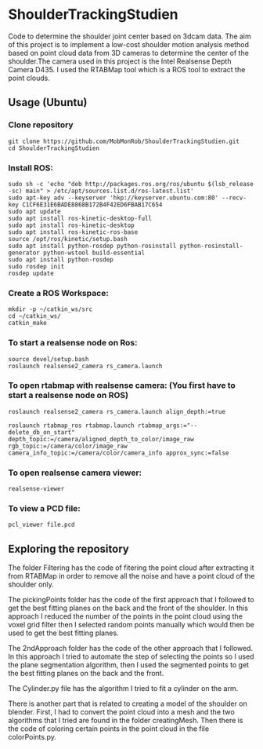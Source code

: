 # ShoulderTrackingStudien
Code to determine the shoulder joint center based on 3dcam data. The aim of this project is to implement a low-cost shoulder motion analysis method based on
point cloud data from 3D cameras to determine the center of the shoulder.The camera used in this project is the Intel Realsense Depth Camera D435. I used the
RTABMap tool which is a ROS tool to extract the point clouds.
## Usage (Ubuntu)
### Clone repository
```
git clone https://github.com/MobMonRob/ShoulderTrackingStudien.git
cd ShoulderTrackingStudien
```
### Install ROS:
```
sudo sh -c 'echo "deb http://packages.ros.org/ros/ubuntu $(lsb_release -sc) main" > /etc/apt/sources.list.d/ros-latest.list'
sudo apt-key adv --keyserver 'hkp://keyserver.ubuntu.com:80' --recv-key C1CF6E31E6BADE8868B172B4F42ED6FBAB17C654
sudo apt update
sudo apt install ros-kinetic-desktop-full
sudo apt install ros-kinetic-desktop
sudo apt install ros-kinetic-ros-base
source /opt/ros/kinetic/setup.bash
sudo apt install python-rosdep python-rosinstall python-rosinstall-generator python-wstool build-essential
sudo apt install python-rosdep
sudo rosdep init
rosdep update
```
### Create a ROS Workspace:
```
mkdir -p ~/catkin_ws/src
cd ~/catkin_ws/
catkin_make
```
### To start a realsense node on Ros:
```
source devel/setup.bash
roslaunch realsense2_camera rs_camera.launch
```
### To open rtabmap with realsense camera: (You first have to start a realsense node on ROS)
```
roslaunch realsense2_camera rs_camera.launch align_depth:=true

roslaunch rtabmap_ros rtabmap.launch rtabmap_args:="--delete_db_on_start" depth_topic:=/camera/aligned_depth_to_color/image_raw rgb_topic:=/camera/color/image_raw camera_info_topic:=/camera/color/camera_info approx_sync:=false
```
### To open realsense camera viewer:
```
realsense-viewer
```
### To view a PCD file:
```
pcl_viewer file.pcd
```
## Exploring the repository
The folder Filtering has the code of fitering the point cloud after extracting it from RTABMap in order to remove all the noise and have a point cloud of the shoulder only.

The pickingPoints folder has the code of the first approach that I followed to get the best fitting planes on the back and the front of the shoulder. In this approach I reduced the number of the points in the point cloud using the voxel grid filter then I selected random points manually which would then be used to get the best fitting planes.

The 2ndApproach folder has the code of the other approach that I followed. In this approach I tried to automate the step of selecting the points so I used the plane segmentation algorithm, then I used the segmented points to get the best fitting planes on the back and the front.

The Cylinder.py file has the algorithm I tried to fit a cylinder on the arm.

There is another part that is related to creating a model of the shoulder on blender. First, I had to convert the point cloud into a mesh and the two algorithms that I tried are found in the folder creatingMesh. Then there is the code of coloring certain points in the point cloud in the file colorPoints.py.
